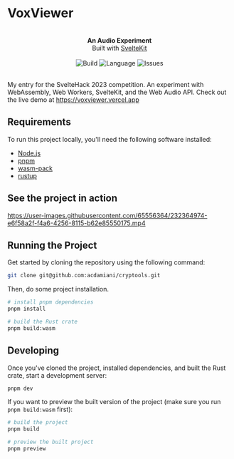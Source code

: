 # VoxViewer

<div align="center">
    <img src="https://user-images.githubusercontent.com/65556364/232362028-58da415d-2202-4b65-961b-907876547142.png" alt=""/>
</div>

<br />

<div align="center">
    <strong>An Audio Experiment</strong>
</div>
<div align="center">
    Built with <a href="https://kit.svelte.dev/">SvelteKit</a>
</div>

<br />

<div align="center">
    <img src="https://shields.io/github/actions/workflow/status/acdamiani/voxviewer/ci.yml?style=flat-square&color=14b8a6" alt="Build" />
    <img alt="Language" src="https://img.shields.io/github/languages/top/acdamiani/voxviewer?style=flat-square&color=14b8a6" />
    <img alt="Issues" src="https://img.shields.io/github/issues/acdamiani/voxviewer?style=flat-square&color=14b8a6" />
    <!-- <img src="https://shields.io/github/actions/workflow/status/acdamiani/voxviewer/ci.yml" alt="" /> -->
</div>

<br />

My entry for the SvelteHack 2023 competition. An experiment with WebAssembly, Web Workers, SvelteKit, and the Web Audio API. Check out the live demo at <a href="https://voxviewer.vercel.app">https://voxviewer.vercel.app</a>

## Requirements

To run this project locally, you'll need the following software installed:

- <a href="https://nodejs.org/">Node.js</a>
- <a href="https://pnpm.io/">pnpm</a>
- <a href="https://rustwasm.github.io/wasm-pack/installer/">wasm-pack</a>
- <a href="https://rustup.rs/">rustup</a>

## See the project in action

https://user-images.githubusercontent.com/65556364/232364974-e6f58a2f-f4a6-4256-8115-b62e85550175.mp4

## Running the Project

Get started by cloning the repository using the following command:

```bash
git clone git@github.com:acdamiani/cryptools.git
```

Then, do some project installation.

```bash
# install pnpm dependencies
pnpm install

# build the Rust crate
pnpm build:wasm
```

## Developing

Once you've cloned the project, installed dependencies, and built the Rust crate, start a development server:

```bash
pnpm dev
```

If you want to preview the built version of the project (make sure you run `pnpm build:wasm` first):

```bash
# build the project
pnpm build

# preview the built project
pnpm preview
```
